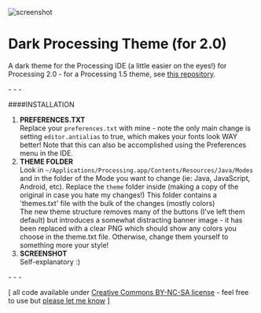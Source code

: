![screenshot](https://raw.github.com/jeffThompson/DarkProcessingTheme_2.0/master/screenshot.png)

Dark Processing Theme (for 2.0)
===================

A dark theme for the Processing IDE (a little easier on the eyes!) for Processing 2.0 - for a Processing 1.5 theme, see [this repository](https://github.com/jeffThompson/DarkProcessingTheme).

\- \- \-

####INSTALLATION
1. **PREFERENCES.TXT**  
Replace your `preferences.txt` with mine - note the only main change is setting `editor.antialias` to true, which makes your fonts look WAY better!  Note that this can also be accomplished using the Preferences menu in the IDE.
2. **THEME FOLDER**  
Look in `~/Applications/Processing.app/Contents/Resources/Java/Modes` and in the folder of the Mode you want to change (ie: Java, JavaScript, Android, etc).  Replace the `theme` folder inside (making a copy of the original in case you hate my changes!)
This folder contains a 'themes.txt' file with the bulk of the changes (mostly colors)  
The new theme structure removes many of the buttons (I've left them default) but introduces a somewhat distracting banner image - it has been replaced with a clear PNG which should show any colors you choose in the theme.txt file. Otherwise, change them yourself to something more your style!
3. **SCREENSHOT**  
Self-explanatory :)

\- \- \-

\[ all code available under [Creative Commons BY-NC-SA license](http://creativecommons.org/licenses/by-nc-sa/3.0/) - feel free to use but [please let me know](http://www.jeffreythompson.org) \]
